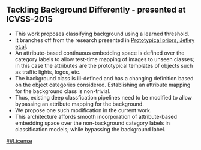 ## Tackling Background Differently - presented at ICVSS-2015
- This work proposes classifying background using a learned threshold. 
- It branches off from the research presented in <a href=http://www.robots.ox.ac.uk/~tvg/publications/2015/bmvc_383_cr.pdf>Prototypical priors, Jetley et.al</a>. 
- An attribute-based continuous embedding space is defined over the category labels to allow test-time mapping of images to unseen classes; in this case the attributes are the prototypical templates of objects such as traffic lights, logos, etc.
- The background class is ill-defined and has a changing definition based on the object categories considered. Establishing an attribute mapping for the background class is non-trivial.
- Thus, existing deep classfication pipelines need to be modified to allow bypassing an attribute mapping for the background.
- We propose one such modification in the current work.
- This architecture affords smooth incorporation of attribute-based embedding space over the non-background category labels in classification models; while bypassing the background label.








<a href=https://github.com/saumya-jetley/TacklingBkgndDifferently_ICVSS15/blob/master/License>##License</a>
